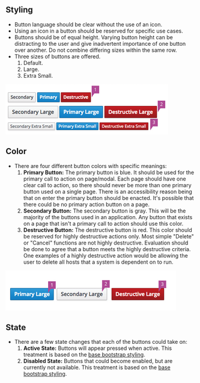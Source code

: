 ## Styling

  - Button language should be clear without the use of an icon.
  - Using an icon in a button should be reserved for specific use cases.
  - Buttons should be of equal height. Varying button height can be distracting to the user and give inadvertent importance of one button over another. Do not combine differing sizes within the same row.
  - Three sizes of buttons are offered.
    1. Default.
    2. Large.
    3. Extra Small.

![Button Sizing](img/button-sizing-annotated.png)

## Color

  - There are four different button colors with specific meanings:
    1. **Primary Button:** The primary button is blue. It should be used for the primary call to action on page/modal. Each page should have one clear call to action, so there should never be more than one primary button used on a single page. There is an accessibility reason being that on enter the primary button should be enacted. It's possible that there could be no primary action button on a page.
    2. **Secondary Button:** The secondary button is gray. This will be the majority of the buttons used in an application. Any button that exists on a page that isn't a primary call to action should use this color.
    3. **Destructive Button:** The destructive button is red. This color should be reserved for highly destructive actions only. Most simple "Delete" or "Cancel" functions are not highly destructive. Evaluation should be done to agree that a button meets the highly destructive criteria. One examples of a highly destructive action would be allowing the user to delete all hosts that a system is dependent on to run.

![Button Colors](img/button-colors-annotated.png)

## State

  - There are a few state changes that each of the buttons could take on:
    1. **Active State:** Buttons will appear pressed when active. This treatment is based on the [base bootstrap styling](https://v4-alpha.getbootstrap.com/components/buttons/#active-state).
    2. **Disabled State:** Buttons that could become enabled, but are currently not available. This treatment is based on the [base bootstrap styling](https://v4-alpha.getbootstrap.com/components/buttons/#disabled-state).
